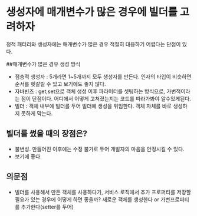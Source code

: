 # 생성자에 매개변수가 많은 경우에 빌더를 고려하자
정적 패터리와 생성자에는 매개변수가 많은 경우 적절히 대응하기 어렵다는 단점이 있다.

##매개변수가 많은 경우 생성 방식
- 점층적 생성자 : 5개라면 1~5개까지 모두 생성자를 만든다. 인자의 타입이 비슷하면 순서를 헷갈릴 수 있고 보기에도 좋지 않다.
- 자바빈즈 : get,set으로 객체 생성 이후 파라미터를 셋팅하는 방식으로, 가변적이라는 점이 단점이다. 어디에서 어떻게 고쳐졌는지는 코드를 따라가봐야 알수있게된다.
- 빌더 : 객체 내부에 빌더를 두어 빌더에 생성을 위임한다. 객체 자체를 바로 생성하지 못하게 막는다.

## 빌더를 썼을 때의 장점은?
- 불변성. 만들어진 이후에는 수정 불가로 두어 개발자의 마음을 안정시킬 수 있다.
- 보기에 좋다. 

## 의문점
- 빌더를 사용해서 만든 객체를 사용하다가, 서비스 로직에서 추가 프로퍼티를 저장할 필요가 있는 경우에 어떻게 하면 좋을까? 
새로운 객체를 생성한다 or 가변프로퍼티를 추가한다(setter를 두어)
